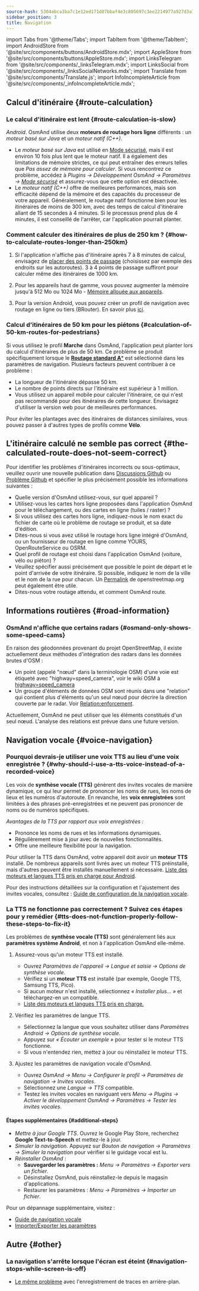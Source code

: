 ```yaml
---
source-hash: 5304abca3ba7c1e12ed171d07bbaf4e3c805697c3ee2214977a927d3a7f755cc
sidebar_position: 3
title: Navigation
---
```


import Tabs from '@theme/Tabs';
import TabItem from '@theme/TabItem';
import AndroidStore from '@site/src/components/buttons/AndroidStore.mdx';
import AppleStore from '@site/src/components/buttons/AppleStore.mdx';
import LinksTelegram from '@site/src/components/_linksTelegram.mdx';
import LinksSocial from '@site/src/components/_linksSocialNetworks.mdx';
import Translate from '@site/src/components/Translate.js';
import InfoIncompleteArticle from '@site/src/components/_infoIncompleteArticle.mdx';


## Calcul d'itinéraire {#route-calculation}

### Le calcul d'itinéraire est lent {#route-calculation-is-slow}

*Android*. OsmAnd utilise deux **moteurs de routage hors ligne** différents : un *moteur basé sur Java* et un *moteur natif (C++)*.

- Le *moteur basé sur Java* est utilisé en [Mode sécurisé](../plugins/development.md#safe), mais il est environ 10 fois plus lent que le moteur natif. Il a également des limitations de mémoire strictes, ce qui peut entraîner des erreurs telles que *Pas assez de mémoire pour calculer*. Si vous rencontrez ce problème, accédez à *Plugins → Développement OsmAnd → Paramètres →* [*Mode sécurisé*](../plugins/development.md#safe) et assurez-vous que cette option est désactivée.
- Le *moteur natif (C++)* offre de meilleures performances, mais son efficacité dépend de la mémoire et des capacités du processeur de votre appareil. Généralement, le routage natif fonctionne bien pour les itinéraires de moins de 300 km, avec des temps de calcul d'itinéraire allant de 15 secondes à 4 minutes. Si le processus prend plus de 4 minutes, il est conseillé de l'arrêter, car l'application pourrait planter.


### Comment calculer des itinéraires de plus de 250 km ? {#how-to-calculate-routes-longer-than-250km}

1. Si l'application n'affiche pas d'itinéraire après 7 à 8 minutes de calcul, envisagez de [placer des points de passage](../navigation/setup/route-navigation.md#route-recalculation) (choisissez par exemple des endroits sur les autoroutes). 3 à 4 points de passage suffiront pour calculer même des itinéraires de 1000 km.

2. Pour les appareils haut de gamme, vous pouvez augmenter la mémoire jusqu'à 512 Mo ou 1024 Mo - [Mémoire allouée aux appareils](../plugins/development.md#memory-allocated-for-routing).

3. Pour la version Android, vous pouvez créer un profil de navigation avec routage en ligne ou tiers (BRouter). En savoir plus [ici](../navigation/routing/brouter.md).

### Calcul d'itinéraires de 50 km pour les piétons {#calculation-of-50-km-routes-for-pedestrians}

Si vous utilisez le profil **Marche** dans OsmAnd, l'application peut planter lors du calcul d'itinéraires de plus de 50 km. Ce problème se produit spécifiquement lorsque le [**Routage standard A***](../navigation/guidance/navigation-settings.md#development-settings) est sélectionné dans les paramètres de navigation. Plusieurs facteurs peuvent contribuer à ce problème :

- La longueur de l'itinéraire dépasse 50 km.
- Le nombre de points directs sur l'itinéraire est supérieur à 1 million.
- Vous utilisez un appareil mobile pour calculer l'itinéraire, ce qui n'est pas recommandé pour des itinéraires de cette longueur. Envisagez d'utiliser la version web pour de meilleures performances.

Pour éviter les plantages avec des itinéraires de distances similaires, vous pouvez passer à d'autres types de profils comme **Vélo**.


## L'itinéraire calculé ne semble pas correct {#the-calculated-route-does-not-seem-correct}

Pour identifier les problèmes d'itinéraires incorrects ou sous-optimaux, veuillez ouvrir une nouvelle publication dans [Discussions Github](https://github.com/osmandapp/OsmAnd/discussions) ou [Problème Github](https://github.com/osmandapp/Osmand/issues) et spécifier le plus précisément possible les informations suivantes :

- Quelle version d'OsmAnd utilisez-vous, sur quel appareil ?
- Utilisez-vous les cartes hors ligne proposées dans l'application OsmAnd pour le téléchargement, ou des cartes en ligne (tuiles / raster) ?
- Si vous utilisez des cartes hors ligne, indiquez-nous le nom exact du fichier de carte où le problème de routage se produit, et sa date d'édition.
- Dites-nous si vous avez utilisé le routage hors ligne intégré d'OsmAnd, ou un fournisseur de routage en ligne comme YOURS, OpenRouteService ou OSRM.
- Quel profil de routage est choisi dans l'application OsmAnd (voiture, vélo ou piéton) ?
- Veuillez spécifier aussi précisément que possible le point de départ et le point d'arrivée de votre itinéraire. Si possible, indiquez le nom de la ville et le nom de la rue pour chacun. Un [Permalink](https://wiki.openstreetmap.org/wiki/Permalink) de openstreetmap.org peut également être utile.
- Dites-nous votre routage attendu, et comment OsmAnd route.

## Informations routières {#road-information}

### OsmAnd n'affiche que certains radars {#osmand-only-shows-some-speed-cams}

En raison des géodonnées provenant du projet OpenStreetMap, il existe actuellement deux méthodes d'intégration des radars dans les données brutes d'OSM :

- Un point (appelé "nœud" dans la terminologie OSM) d'une voie est étiqueté avec "highway=speed_camera", voir le wiki OSM à [highway=speed_camera](https://wiki.openstreetmap.org/wiki/Tag%3Ahighway%3Dspeed_camera)
- Un groupe d'éléments de données OSM sont réunis dans une "relation" qui contient plus d'éléments qu'un seul nœud pour décrire la direction couverte par le radar. Voir [Relation:enforcement](https://wiki.openstreetmap.org/wiki/Relation:enforcement).

Actuellement, OsmAnd ne peut utiliser que les éléments constitués d'un seul nœud. L'analyse des relations est prévue dans une future version.


## Navigation vocale {#voice-navigation}

### Pourquoi devrais-je utiliser une voix TTS au lieu d'une voix enregistrée ? {#why-should-i-use-a-tts-voice-instead-of-a-recorded-voice}

Les voix de **synthèse vocale (TTS)** génèrent des invites vocales de manière dynamique, ce qui leur permet de prononcer les noms de rues, les noms de lieux et les numéros d'autoroute. En revanche, les **voix enregistrées** sont limitées à des phrases pré-enregistrées et ne peuvent pas prononcer de noms ou de numéros spécifiques.

*Avantages de la TTS par rapport aux voix enregistrées :*

- Prononce les noms de rues et les informations dynamiques.
- Régulièrement mise à jour avec de nouvelles fonctionnalités.
- Offre une meilleure flexibilité pour la navigation.

Pour utiliser la TTS dans OsmAnd, votre appareil doit avoir un **moteur TTS** installé. De nombreux appareils sont livrés avec un moteur TTS préinstallé, mais d'autres peuvent être installés manuellement si nécessaire. [Liste des moteurs et langues TTS pris en charge pour Android](https://accessibleandroid.com/list-of-languages-with-available-tts-engines-on-android/).

Pour des instructions détaillées sur la configuration et l'ajustement des invites vocales, consultez : [Guide de configuration de la navigation vocale](../navigation/guidance/voice-navigation.md).

### La TTS ne fonctionne pas correctement ? Suivez ces étapes pour y remédier {#tts-does-not-function-properly-follow-these-steps-to-fix-it}

Les problèmes de **synthèse vocale (TTS)** sont généralement liés aux **paramètres système Android**, et non à l'application OsmAnd elle-même.

1. Assurez-vous qu'un moteur TTS est installé.

    - Ouvrez *Paramètres de l'appareil → Langue et saisie → Options de synthèse vocale*.
    - Vérifiez si un **moteur TTS** est installé (par exemple, Google TTS, Samsung TTS, Pico).
    - Si aucun moteur n'est installé, sélectionnez *« Installer plus… »* et téléchargez-en un compatible.
    - [Liste des moteurs et langues TTS pris en charge.](https://accessibleandroid.com/list-of-languages-with-available-tts-engines-on-android/)

2. Vérifiez les paramètres de langue TTS.

    - Sélectionnez la langue que vous souhaitez utiliser dans *Paramètres Android → Options de synthèse vocale*.
    - Appuyez sur *« Écouter un exemple »* pour tester si le moteur TTS fonctionne.
    - Si vous n'entendez rien, mettez à jour ou réinstallez le moteur TTS.

3. Ajustez les paramètres de navigation vocale d'OsmAnd.

    - Ouvrez *OsmAnd → Menu → Configurer le profil → Paramètres de navigation → Invites vocales*.
    - Sélectionnez une *Langue → TTS* compatible.
    - Testez les invites vocales en naviguant vers *Menu → Plugins → Activer le développement OsmAnd → Paramètres → Tester les invites vocales*.

#### Étapes supplémentaires {#additional-steps}

- *Mettre à jour Google TTS*. Ouvrez le Google Play Store, recherchez **Google Text-to-Speech** et mettez-le à jour.
- *Simuler la navigation*. Appuyez sur *Bouton de navigation → Paramètres → Simuler la navigation* pour vérifier si le guidage vocal est lu.
- *Réinstaller OsmAnd* :
   - **Sauvegarder les paramètres :** *Menu → Paramètres → Exporter vers un fichier*.
   - Désinstallez OsmAnd, puis réinstallez-le depuis le magasin d'applications.
   - Restaurer les paramètres : *Menu → Paramètres → Importer un fichier*.

Pour un dépannage supplémentaire, visitez :

- [Guide de navigation vocale](../navigation/guidance/voice-navigation.md)
- [Importer/Exporter les paramètres](../personal/import-export.md)


## Autre {#other}

### La navigation s'arrête lorsque l'écran est éteint {#navigation-stops-while-screen-is-off}

- [Le même problème](../troubleshooting/track-recording-issues.md#the-system-may-kill-background-apps-to-save-power) avec l'enregistrement de traces en arrière-plan.